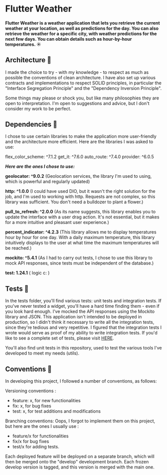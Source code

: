 # Flutter Weather

#### Flutter Weather is a weather application that lets you retrieve the current weather at your location, as well as predictions for the day. You can also retrieve the weather for a specific city, with weather predictions for the next few days. You can obtain details such as hour-by-hour temperatures. ☀️

## Architecture 🏢

I made the choice to try - with my knowledge - to respect as much as possible the conventions of clean architecture. I have also set up various contracts and implementations to respect SOLID principles, in particular the "Interface Segregation Principle" and the "Dependency Inversion Principle". 

Some things may please or shock you, but like many philosophies they are open to interpretation. I'm open to suggestions and advice, but I don't consider my work to be perfect.

## Dependencies 🔗

I chose to use certain libraries to make the application more user-friendly and the architecture more efficient. Here are the libraries I was asked to use:

flex_color_scheme: ^7.1.2
get_it: ^7.6.0
auto_route: ^7.4.0
 provider: ^6.0.5

***Here are the ones I chose to use:***

**geolocator: ^9.0.2** (Geolocation services, the library I'm used to using, which is powerful and regularly updated)

**http: ^1.0.0** (I could have used DIO, but it wasn't the right solution for the job, and I'm used to working with http. Requests are not complex, so this library was sufficient. You don't need a bulldozer to plant a flower.)

**pull_to_refresh: ^2.0.0** (As its name suggests, this library enables you to update the interface with a user drag action. It's not essential, but it makes for a more intuitive and pleasant user experience.)

**percent_indicator: ^4.2.3** (This library allows me to display temperatures hour by hour for one day. With a daily maximum temperature, this library intuitively displays to the user at what time the maximum temperatures will be reached.)

**mockito: ^5.4.1** (As I had to carry out tests, I chose to use this library to mock API responses, since tests must be independent of the database.)

**test: 1.24.1** ( logic c: )

## Tests 🌋

In the tests folder, you'll find various tests: unit tests and integration tests. If you've never tested a widget, you'll have a hard time finding them - even if you look hard enough.
I've mocked the API responses using the Mockito library and JSON.
This application isn't intended to be deployed in production, so I didn't think it necessary to write all the integration tests, since they're tedious and very repetitive. 
I figured that the integration tests I wrote would serve as proof of my ability to write integration tests. If you'd like to see a complete set of tests, please visit [HERE](https://github.com/ClementG63/Neo4Driver).

You'll also find unit tests in this repository, used to test the various tools I've developed to meet my needs (utils).


## Conventions 🫡

In developing this project, I followed a number of conventions, as follows:

Versioning conventions :
- feature: x, for new functionalities
- fix: x, for bug fixes
- test: x, for test additions and modifications

Branching conventions: 
Oops, I forgot to implement them on this project, but here are the ones I usually use :
- feature/x for functionalities
- fix/x for bug fixes
- test/x for adding tests.

Each deployed feature will be deployed on a separate branch, which will then be merged onto the "develop" development branch. Each frozen develop version is tagged, and this version is merged with the main one. 


